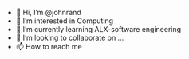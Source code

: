 - 👋 Hi, I’m @johnrand
- 👀 I’m interested in Computing
- 🌱 I’m currently learning ALX-software engineering
- 💞️ I’m looking to collaborate on ...
- 📫 How to reach me 

<!---
johnrand/johnrand is a ✨ special ✨ repository because its `README.md` (this file) appears on your GitHub profile.
You can click the Preview link to take a look at your changes.
--->
